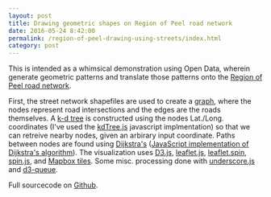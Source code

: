 ```yaml
---
layout: post
title: Drawing geometric shapes on Region of Peel road network
date: 2016-05-24 8:42:00
permalink: /region-of-peel-drawing-using-streets/index.html
category: post
---
```


<link rel="stylesheet" type="text/css" href="/posts/peelRegionStreets/css/leaflet.css">
<link rel="stylesheet" type="text/css" href="/posts/peelRegionStreets/css/style.css">

This is intended as a whimsical demonstration using Open Data, wherein generate geometric patterns and translate those patterns onto the [Region of Peel road network](http://opendata.peelregion.ca/data-categories/transportation/single-line-street-network-(slsn).aspx). 

First, the street network shapefiles are used to create a [graph](https://en.wikipedia.org/wiki/Graph_(discrete_mathematics)), where the nodes represent road intersections and the edges are the roads themselves. A [k-d tree](https://en.wikipedia.org/wiki/K-d_tree) is constructed using the nodes Lat./Long. coordinates (I've used the [kdTree.js](https://github.com/ubilabs/kd-tree-javascript) javascript implmentation) so that we can retreive nearby nodes, given an arbirary input coordinate. Paths between nodes are found using [Dijkstra's](https://en.wikipedia.org/wiki/Dijkstra%27s_algorithm) ([JavaScript implementation of Dijkstra's algorithm](https://github.com/andrewhayward/dijkstra)). The visualization uses [D3.js](https://d3js.org/), [leaflet.js](https://github.com/Leaflet/Leaflet), [leaflet.spin](https://github.com/makinacorpus/Leaflet.Spin), [spin.js](https://github.com/fgnass/spin.js), and [Mapbox tiles](https://www.mapbox.com/). Some misc. processing done with [underscore.js](https://github.com/jashkenas/underscore) and [d3-queue](https://github.com/d3/d3-queue).

Full sourcecode on [Github](https://github.com/rhydomako/rhydomako.ca/tree/master/posts/peelRegionStreets).

<div id="viz"></div>

<script src="/posts/peelRegionStreets/js/libs/spin.min.js" type="text/javascript"></script>
<script src="/posts/peelRegionStreets/js/libs/d3.min.js" type="text/javascript"></script>
<script src="/posts/peelRegionStreets/js/libs/queue.v1.min.js" type="text/javascript"></script>
<script src="/posts/peelRegionStreets/js/libs/underscore.js" type="text/javascript"></script>
<script src="/posts/peelRegionStreets/js/libs/leaflet.js" type="text/javascript"></script>
<script src="/posts/peelRegionStreets/js/libs/leaflet.spin.js" type="text/javascript"></script>
<script src="/posts/peelRegionStreets/js/libs/kdTree-min.js" type="text/javascript"></script>
<script src="/posts/peelRegionStreets/js/libs/graph.js" type="text/javascript"></script>

<script src="/posts/peelRegionStreets/js/script.js" type="text/javascript"></script>
